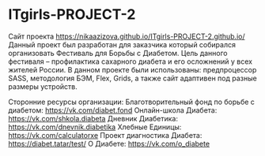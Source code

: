 # ITgirls-PROJECT-2

Сайт проекта https://nikaazizova.github.io/ITgirls-PROJECT-2.github.io/
Данный проект был разработан для заказчика который собирался организовать Фестиваль для Борьбы с Диабетом. Цель данного фестиваля – профилактика сахарного диабета и его осложнений у всех жителей России.
В данном проекте были использованы: предпроцессор SASS, методология БЭМ, Flex, Grids, а также сайт адаптивен под разные размеры устройств.

Сторонние ресурсы организации:
Благотворительный фонд по борьбе с диабетом: https://vk.com/diabet.fond
Онлайн-школа Диабета: https://vk.com/shkola.diabeta
Дневник Диабетика: https://vk.com/dnevnik.diabetika
Хлебные Единицы: https://vk.com/calculatorxe
Проект диагностика Диабета: https://diabet.tatar/test/
О Диабете: https://vk.com/o_diabete
